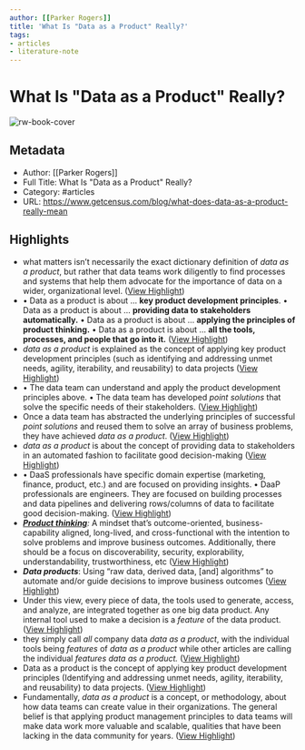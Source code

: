 ```yaml
---
author: [[Parker Rogers]]
title: 'What Is "Data as a Product" Really?'
tags: 
- articles
- literature-note
---
```

# What Is "Data as a Product" Really?

![rw-book-cover](https://assets-global.website-files.com/60d9fbbfcd9fcb40bad8aac3/62a38e5a180196a1a760c86c_What-is-data-as-a-product-really.png)

## Metadata
- Author: [[Parker Rogers]]
- Full Title: What Is "Data as a Product" Really?
- Category: #articles
- URL: https://www.getcensus.com/blog/what-does-data-as-a-product-really-mean

## Highlights
- what matters isn’t necessarily the exact dictionary definition of *data as a product*, but rather that data teams work diligently to find processes and systems that help them advocate for the importance of data on a wider, organizational level. ([View Highlight](https://read.readwise.io/read/01gqcp30nw6a306jxsrds9ns0x))
- • Data as a product is about … **key product development principles**.
  • Data as a product is about … **providing data to stakeholders automatically.**
  • Data as a product is about … **applying the principles of product thinking.**
  • Data as a product is about … **all the tools, processes, and people that go into it.** ([View Highlight](https://read.readwise.io/read/01gqcp4c8ckcvhe94wh99hr7fv))
- *data as a product* is explained as the concept of applying key product development principles (such as identifying and addressing unmet needs, agility, iterability, and reusability) to data projects ([View Highlight](https://read.readwise.io/read/01gqcphatrm16wwdcezpesm0zh))
- • The data team can understand and apply the product development principles above.
  • The data team has developed *point solutions* that solve the specific needs of their stakeholders. ([View Highlight](https://read.readwise.io/read/01gqcphn5trbtbbjpsn7bv6bqv))
- Once a data team has abstracted the underlying principles of successful *point solutions* and reused them to solve an array of business problems, they have achieved *data as a product*. ([View Highlight](https://read.readwise.io/read/01gqcpk5rs2tn348dqdg5aj6fw))
- *data as a product* is about the concept of providing data to stakeholders in an automated fashion to facilitate good decision-making ([View Highlight](https://read.readwise.io/read/01gqcpkepjdq2saczzjtggz7pg))
- • DaaS professionals have specific domain expertise (marketing, finance, product, etc.) and are focused on providing insights.
  • DaaP professionals are engineers. They are focused on building processes and data pipelines and delivering rows/columns of data to facilitate good decision-making. ([View Highlight](https://read.readwise.io/read/01gqcpm6t377zd4ddsjm8qahtx))
- [***Product thinking***](https://martinfowler.com/articles/products-over-projects.html)*:* A mindset that’s outcome-oriented, business-capability aligned, long-lived, and cross-functional with the intention to solve problems and improve business outcomes. Additionally, there should be a focus on discoverability, security, explorability, understandability, trustworthiness, etc ([View Highlight](https://read.readwise.io/read/01gqcpsk1byfx94cbq0r1wwn9c))
- ***Data products***: Using “raw data, derived data, [and] algorithms” to automate and/or guide decisions to improve business outcomes ([View Highlight](https://read.readwise.io/read/01gqcpq8vk03tae65gqm7pmjjf))
- Under this view, every piece of data, the tools used to generate, access, and analyze, are integrated together as one big data product. Any internal tool used to make a decision is a *feature* of the data product. ([View Highlight](https://read.readwise.io/read/01gqcpv565mbbfckxpg222rhz4))
- they simply call *all* company data *data as a product*, with the individual tools being *features* of *data as a product* while other articles are calling the individual *features* *data as a product.* ([View Highlight](https://read.readwise.io/read/01gqcpw3s28y6k71psct26pwjt))
- Data as a product is the concept of applying key product development principles (Identifying and addressing unmet needs, agility, iterability, and reusability) to data projects. ([View Highlight](https://read.readwise.io/read/01gqcpxzm92bnjfd22f3myfqtp))
- Fundamentally, *data as a product* is a concept, or methodology, about how data teams can create value in their organizations. The general belief is that applying product management principles to data teams will make data work more valuable and scalable, qualities that have been lacking in the data community for years. ([View Highlight](https://read.readwise.io/read/01gqcpy92c4ybqjxh3rbqr4r3h))
